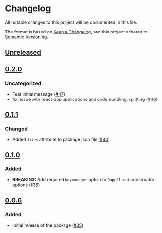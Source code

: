 # Changelog

All notable changes to this project will be documented in this file.

The format is based on [Keep a Changelog](https://keepachangelog.com/en/1.0.0/),
and this project adheres to [Semantic Versioning](https://semver.org/spec/v2.0.0.html).

## [Unreleased]

## [0.2.0]

### Uncategorized

- Feat initial message ([#47](https://github.com/MetaMask/mobile-wallet-protocol/pull/47))
- fix: issue with react-app applications and code bundling, splitting ([#46](https://github.com/MetaMask/mobile-wallet-protocol/pull/46))

## [0.1.1]

### Changed

- Added `files` attribute to package json file ([#40](https://github.com/MetaMask/mobile-wallet-protocol/pull/40))

## [0.1.0]

### Added

- **BREAKING:** Add required `keymanager` option to `DappClient` constructor options ([#36](https://github.com/MetaMask/mobile-wallet-protocol/pull/36))

## [0.0.6]

### Added

- Initial release of the package ([#35](https://github.com/MetaMask/mobile-wallet-protocol/pull/35))

[Unreleased]: https://github.com/MetaMask/mobile-wallet-protocol/compare/@metamask/mobile-wallet-protocol-dapp-client@0.2.0...HEAD
[0.2.0]: https://github.com/MetaMask/mobile-wallet-protocol/compare/@metamask/mobile-wallet-protocol-dapp-client@0.1.1...@metamask/mobile-wallet-protocol-dapp-client@0.2.0
[0.1.1]: https://github.com/MetaMask/mobile-wallet-protocol/compare/@metamask/mobile-wallet-protocol-dapp-client@0.1.0...@metamask/mobile-wallet-protocol-dapp-client@0.1.1
[0.1.0]: https://github.com/MetaMask/mobile-wallet-protocol/compare/@metamask/mobile-wallet-protocol-dapp-client@0.0.6...@metamask/mobile-wallet-protocol-dapp-client@0.1.0
[0.0.6]: https://github.com/MetaMask/mobile-wallet-protocol/releases/tag/@metamask/mobile-wallet-protocol-dapp-client@0.0.6
